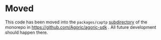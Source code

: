 # Moved

This code has been moved into the `packages/captp`
[subdirectory](https://github.com/Agoric/agoric-sdk/tree/master/packages/captp)
of the monorepo in https://github.com/Agoric/agoric-sdk . All future
development should happen there.
